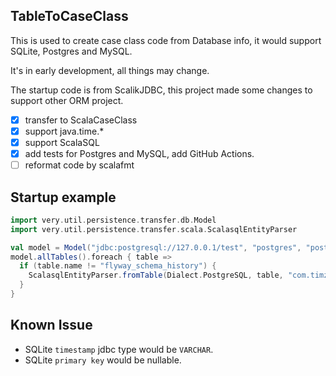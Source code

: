 ## TableToCaseClass

This is used to create case class code from Database info, it would support SQLite, Postgres and MySQL.

It's in early development, all things may change.

The startup code is from ScalikJDBC, this project made some changes to support other ORM project.

- [x] transfer to ScalaCaseClass
- [x] support java.time.*
- [x] support ScalaSQL
- [x] add tests for Postgres and MySQL, add GitHub Actions.
- [ ] reformat code by scalafmt

## Startup example

```scala
import very.util.persistence.transfer.db.Model
import very.util.persistence.transfer.scala.ScalasqlEntityParser

val model = Model("jdbc:postgresql://127.0.0.1/test", "postgres", "postgres")
model.allTables().foreach { table =>
  if (table.name != "flyway_schema_history") {
    ScalasqlEntityParser.fromTable(Dialect.PostgreSQL, table, "com.timzaak.dao").writeToFile("./src/main/scala")
  }
}
```

## Known Issue

- SQLite `timestamp` jdbc type would be `VARCHAR`.
- SQLite `primary key` would be nullable.